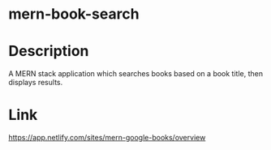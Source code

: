 # mern-book-search

# Description
A MERN stack application which searches books based on a book title, then displays results.

# Link
https://app.netlify.com/sites/mern-google-books/overview

